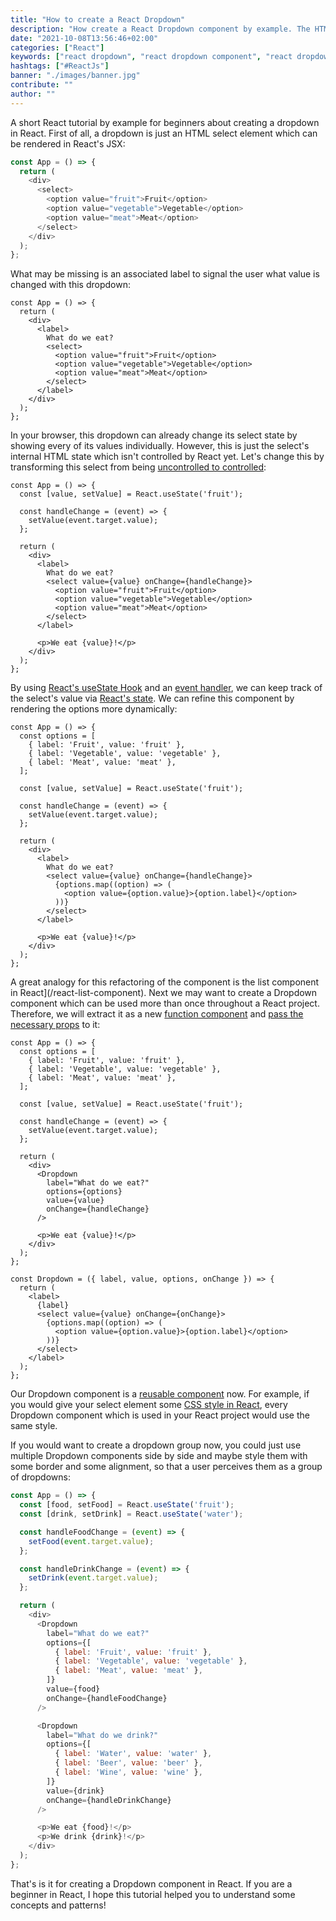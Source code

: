 ```yaml
---
title: "How to create a React Dropdown"
description: "How create a React Dropdown component by example. The HTML select element displays a menu ..."
date: "2021-10-08T13:56:46+02:00"
categories: ["React"]
keywords: ["react dropdown", "react dropdown component", "react dropdown menu", "react dropdown select"]
hashtags: ["#ReactJs"]
banner: "./images/banner.jpg"
contribute: ""
author: ""
---
```


<Sponsorship />

A short React tutorial by example for beginners about creating a dropdown in React. First of all, a dropdown is just an HTML select element which can be rendered in React's JSX:

```javascript
const App = () => {
  return (
    <div>
      <select>
        <option value="fruit">Fruit</option>
        <option value="vegetable">Vegetable</option>
        <option value="meat">Meat</option>
      </select>
    </div>
  );
};
```

What may be missing is an associated label to signal the user what value is changed with this dropdown:

```javascript{4-5,11}
const App = () => {
  return (
    <div>
      <label>
        What do we eat?
        <select>
          <option value="fruit">Fruit</option>
          <option value="vegetable">Vegetable</option>
          <option value="meat">Meat</option>
        </select>
      </label>
    </div>
  );
};
```

In your browser, this dropdown can already change its select state by showing every of its values individually. However, this is just the select's internal HTML state which isn't controlled by React yet. Let's change this by transforming this select from being [uncontrolled to controlled](/react-controlled-components):

```javascript{2,4-6,12,19}
const App = () => {
  const [value, setValue] = React.useState('fruit');

  const handleChange = (event) => {
    setValue(event.target.value);
  };

  return (
    <div>
      <label>
        What do we eat?
        <select value={value} onChange={handleChange}>
          <option value="fruit">Fruit</option>
          <option value="vegetable">Vegetable</option>
          <option value="meat">Meat</option>
        </select>
      </label>

      <p>We eat {value}!</p>
    </div>
  );
};
```

By using [React's useState Hook](/react-usestate-hook) and an [event handler](/react-event-handler), we can keep track of the select's value via [React's state](/react-state). We can refine this component by rendering the options more dynamically:

```javascript{2-6,19-21}
const App = () => {
  const options = [
    { label: 'Fruit', value: 'fruit' },
    { label: 'Vegetable', value: 'vegetable' },
    { label: 'Meat', value: 'meat' },
  ];

  const [value, setValue] = React.useState('fruit');

  const handleChange = (event) => {
    setValue(event.target.value);
  };

  return (
    <div>
      <label>
        What do we eat?
        <select value={value} onChange={handleChange}>
          {options.map((option) => (
            <option value={option.value}>{option.label}</option>
          ))}
        </select>
      </label>

      <p>We eat {value}!</p>
    </div>
  );
};
```

A great analogy for this refactoring of the component is the list component in React](/react-list-component). Next we may want to create a Dropdown component which can be used more than once throughout a React project. Therefore, we will extract it as a new [function component](/react-function-component) and [pass the necessary props](/react-pass-props-to-component) to it:

```javascript{16-21,28-39}
const App = () => {
  const options = [
    { label: 'Fruit', value: 'fruit' },
    { label: 'Vegetable', value: 'vegetable' },
    { label: 'Meat', value: 'meat' },
  ];

  const [value, setValue] = React.useState('fruit');

  const handleChange = (event) => {
    setValue(event.target.value);
  };

  return (
    <div>
      <Dropdown
        label="What do we eat?"
        options={options}
        value={value}
        onChange={handleChange}
      />

      <p>We eat {value}!</p>
    </div>
  );
};

const Dropdown = ({ label, value, options, onChange }) => {
  return (
    <label>
      {label}
      <select value={value} onChange={onChange}>
        {options.map((option) => (
          <option value={option.value}>{option.label}</option>
        ))}
      </select>
    </label>
  );
};
```

Our Dropdown component is a [reusable component](/react-reusable-components) now. For example, if you would give your select element some [CSS style in React](/react-css-styling), every Dropdown component which is used in your React project would use the same style.

If you would want to create a dropdown group now, you could just use multiple Dropdown components side by side and maybe style them with some border and some alignment, so that a user perceives them as a group of dropdowns:

```javascript
const App = () => {
  const [food, setFood] = React.useState('fruit');
  const [drink, setDrink] = React.useState('water');

  const handleFoodChange = (event) => {
    setFood(event.target.value);
  };

  const handleDrinkChange = (event) => {
    setDrink(event.target.value);
  };

  return (
    <div>
      <Dropdown
        label="What do we eat?"
        options={[
          { label: 'Fruit', value: 'fruit' },
          { label: 'Vegetable', value: 'vegetable' },
          { label: 'Meat', value: 'meat' },
        ]}
        value={food}
        onChange={handleFoodChange}
      />

      <Dropdown
        label="What do we drink?"
        options={[
          { label: 'Water', value: 'water' },
          { label: 'Beer', value: 'beer' },
          { label: 'Wine', value: 'wine' },
        ]}
        value={drink}
        onChange={handleDrinkChange}
      />

      <p>We eat {food}!</p>
      <p>We drink {drink}!</p>
    </div>
  );
};
```

That's is it for creating a Dropdown component in React. If you are a beginner in React, I hope this tutorial helped you to understand some concepts and patterns!